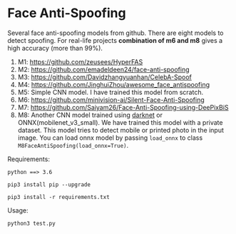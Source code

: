 # Face Anti-Spoofing
Several face anti-spoofing models from github.
There are eight models to detect spoofing. For real-life projects **combination of m6 and m8** gives a high accuracy (more than 99%).

1. M1: https://github.com/zeusees/HyperFAS
2. M2: https://github.com/emadeldeen24/face-anti-spoofing
3. M3: https://github.com/Davidzhangyuanhan/CelebA-Spoof
4. M4: https://github.com/JinghuiZhou/awesome_face_antispoofing
5. M5: Simple CNN model. I have trained this model from scratch.
6. M6: https://github.com/minivision-ai/Silent-Face-Anti-Spoofing
7. M7: https://github.com/Saiyam26/Face-Anti-Spoofing-using-DeePixBiS
8. M8: Another CNN model trained using [darknet](https://github.com/AlexeyAB/darknet) or ONNX(mobilenet_v3_small). We have trained this model with a private dataset. This model tries to detect mobile or printed photo in the input image. You can load onnx model by passing `load_onnx` to class `M8FaceAntiSpoofing(load_onnx=True)`.

Requirements:

`python ==> 3.6`

`pip3 install pip --upgrade`

`pip3 install -r requirements.txt`

Usage:

`python3 test.py`
